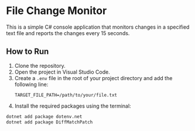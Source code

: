 # File Change Monitor

This is a simple C# console application that monitors changes in a specified text file and reports the changes every 15 seconds.

## How to Run

1. Clone the repository.
2. Open the project in Visual Studio Code.
3. Create a `.env` file in the root of your project directory and add the following line:
   ```env
   TARGET_FILE_PATH=/path/to/your/file.txt
   ```
4. Install the required packages using the terminal:

```sh
dotnet add package dotenv.net
dotnet add package DiffMatchPatch

```
